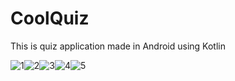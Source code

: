 # CoolQuiz
This is quiz application made in Android using Kotlin

![1](https://i.ibb.co/yk1kYXt/Cool-Quiz-DAndroid-Projects-Cool-Quiz-appsrcmainjavacombalsacoolquiz-Result-Activity-kt-app-Android.jpg)![2](https://i.ibb.co/7bMstGc/Android-Emulator-Pixel-3a-XL-API-R5556.jpg)![3](https://i.ibb.co/Bw2p3Rm/Android-Emulator-Pixel-3a-XL-API-R5556-2.jpg)![4](https://i.ibb.co/SyfjQQt/Android-Emulator-Pixel-3a-XL-API-R5556-3.jpg)![5](https://i.ibb.co/kB6MMLX/Android-Emulator-Pixel-3a-XL-API-R5556-4.jpg)
